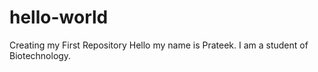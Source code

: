 # hello-world
Creating my First Repository
Hello my name is Prateek. I am a student of Biotechnology.
